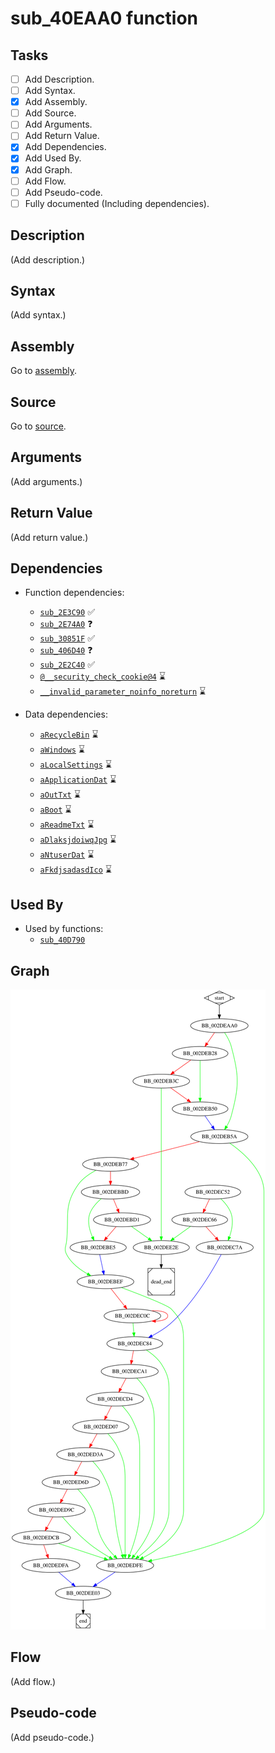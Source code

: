 # sub_40EAA0 function

## Tasks

- [ ] Add Description.
- [ ] Add Syntax.
- [X] Add Assembly.
- [ ] Add Source.
- [ ] Add Arguments.
- [ ] Add Return Value.
- [X] Add Dependencies.
- [X] Add Used By.
- [X] Add Graph.
- [ ] Add Flow.
- [ ] Add Pseudo-code.
- [ ] Fully documented (Including dependencies).

## Description

(Add description.)

## Syntax

(Add syntax.)

## Assembly

Go to [assembly](../asm/sub_40EAA0.asm).

## Source

Go to [source](../cc/sub_40EAA0.cc).

## Arguments

(Add arguments.)

## Return Value

(Add return value.)

## Dependencies

* Function dependencies:
  * [`sub_2E3C90`](sub_2E3C90.md) ✅
  * [`sub_2E74A0`](sub_2E74A0.md) ❓
  * [`sub_30851F`](sub_30851F.md) ✅
  * [`sub_406D40`](sub_406D40.md) ❓
  * [`sub_2E2C40`](sub_2E2C40.md) ✅
  * [`@__security_check_cookie@4`](@__security_check_cookie@4.md) ⌛
  * [`__invalid_parameter_noinfo_noreturn`](__invalid_parameter_noinfo_noreturn.md) ⌛ 


* Data dependencies:
  * [`aRecycleBin`](aRecycleBin.md) ⌛
  * [`aWindows`](aWindows.md) ⌛
  * [`aLocalSettings`](aLocalSettings.md) ⌛
  * [`aApplicationDat`](aApplicationDat.md) ⌛
  * [`aOutTxt`](aOutTxt.md) ⌛
  * [`aBoot`](aBoot.md) ⌛
  * [`aReadmeTxt`](aReadmeTxt.md) ⌛
  * [`aDlaksjdoiwqJpg`](aDlaksjdoiwqJpg.md) ⌛
  * [`aNtuserDat`](aNtuserDat.md) ⌛
  * [`aFkdjsadasdIco`](aFkdjsadasdIco.md) ⌛

## Used By

* Used by functions:
  * [`sub_40D790`](sub_40D790.md)

## Graph

![sub_40EAA0 Graph](../svg/sub_40EAA0.svg "sub_40EAA0 Graph")

## Flow

(Add flow.)

## Pseudo-code

(Add pseudo-code.)
